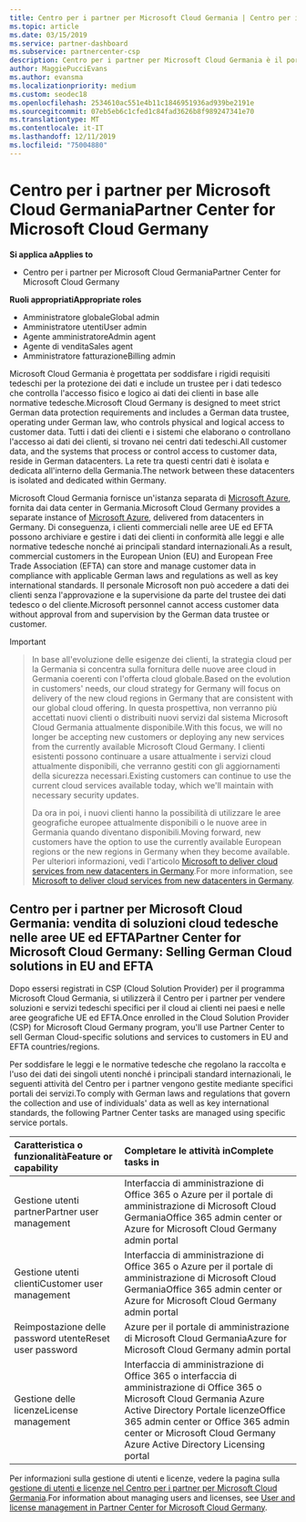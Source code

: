 ```yaml
---
title: Centro per i partner per Microsoft Cloud Germania | Centro per i partner per Microsoft Cloud Germania
ms.topic: article
ms.date: 03/15/2019
ms.service: partner-dashboard
ms.subservice: partnercenter-csp
description: Centro per i partner per Microsoft Cloud Germania è il portale aziendale per i partner Microsoft che desiderano offrire soluzioni cloud Microsoft ai clienti nei paesi appartenenti alle aree UE ed EFTA.
author: MaggiePucciEvans
ms.author: evansma
ms.localizationpriority: medium
ms.custom: seodec18
ms.openlocfilehash: 2534610ac551e4b11c1846951936ad939be2191e
ms.sourcegitcommit: 07eb5eb6c1cfed1c84fad3626b8f989247341e70
ms.translationtype: MT
ms.contentlocale: it-IT
ms.lasthandoff: 12/11/2019
ms.locfileid: "75004880"
---
```

# <a name="partner-center-for-microsoft-cloud-germany"></a><span data-ttu-id="4cdd3-103">Centro per i partner per Microsoft Cloud Germania</span><span class="sxs-lookup"><span data-stu-id="4cdd3-103">Partner Center for Microsoft Cloud Germany</span></span>

<span data-ttu-id="4cdd3-104">**Si applica a**</span><span class="sxs-lookup"><span data-stu-id="4cdd3-104">**Applies to**</span></span>

-  <span data-ttu-id="4cdd3-105">Centro per i partner per Microsoft Cloud Germania</span><span class="sxs-lookup"><span data-stu-id="4cdd3-105">Partner Center for Microsoft Cloud Germany</span></span>

<span data-ttu-id="4cdd3-106">**Ruoli appropriati**</span><span class="sxs-lookup"><span data-stu-id="4cdd3-106">**Appropriate roles**</span></span>
-   <span data-ttu-id="4cdd3-107">Amministratore globale</span><span class="sxs-lookup"><span data-stu-id="4cdd3-107">Global admin</span></span>
-   <span data-ttu-id="4cdd3-108">Amministratore utenti</span><span class="sxs-lookup"><span data-stu-id="4cdd3-108">User admin</span></span>
-   <span data-ttu-id="4cdd3-109">Agente amministratore</span><span class="sxs-lookup"><span data-stu-id="4cdd3-109">Admin agent</span></span>
-   <span data-ttu-id="4cdd3-110">Agente di vendita</span><span class="sxs-lookup"><span data-stu-id="4cdd3-110">Sales agent</span></span>
-   <span data-ttu-id="4cdd3-111">Amministratore fatturazione</span><span class="sxs-lookup"><span data-stu-id="4cdd3-111">Billing admin</span></span>

<span data-ttu-id="4cdd3-112">Microsoft Cloud Germania è progettata per soddisfare i rigidi requisiti tedeschi per la protezione dei dati e include un trustee per i dati tedesco che controlla l'accesso fisico e logico ai dati dei clienti in base alle normative tedesche.</span><span class="sxs-lookup"><span data-stu-id="4cdd3-112">Microsoft Cloud Germany is designed to meet strict German data protection requirements and includes a German data trustee, operating under German law, who controls physical and logical access to customer data.</span></span> <span data-ttu-id="4cdd3-113">Tutti i dati dei clienti e i sistemi che elaborano o controllano l'accesso ai dati dei clienti, si trovano nei centri dati tedeschi.</span><span class="sxs-lookup"><span data-stu-id="4cdd3-113">All customer data, and the systems that process or control access to customer data, reside in German datacenters.</span></span> <span data-ttu-id="4cdd3-114">La rete tra questi centri dati è isolata e dedicata all'interno della Germania.</span><span class="sxs-lookup"><span data-stu-id="4cdd3-114">The network between these datacenters is isolated and dedicated within Germany.</span></span>

<span data-ttu-id="4cdd3-115">Microsoft Cloud Germania fornisce un'istanza separata di [Microsoft Azure](https://go.microsoft.com/fwlink/?linkid=847992), fornita dai data center in Germania.</span><span class="sxs-lookup"><span data-stu-id="4cdd3-115">Microsoft Cloud Germany provides a separate instance of [Microsoft Azure](https://go.microsoft.com/fwlink/?linkid=847992), delivered from datacenters in Germany.</span></span> <span data-ttu-id="4cdd3-116">Di conseguenza, i clienti commerciali nelle aree UE ed EFTA possono archiviare e gestire i dati dei clienti in conformità alle leggi e alle normative tedesche nonché ai principali standard internazionali.</span><span class="sxs-lookup"><span data-stu-id="4cdd3-116">As a result, commercial customers in the European Union (EU) and European Free Trade Association (EFTA) can store and manage customer data in compliance with applicable German laws and regulations as well as key international standards.</span></span> <span data-ttu-id="4cdd3-117">Il personale Microsoft non può accedere a dati dei clienti senza l'approvazione e la supervisione da parte del trustee dei dati tedesco o del cliente.</span><span class="sxs-lookup"><span data-stu-id="4cdd3-117">Microsoft personnel cannot access customer data without approval from and supervision by the German data trustee or customer.</span></span>

> [!IMPORTANT]

> <span data-ttu-id="4cdd3-118">In base all'evoluzione delle esigenze dei clienti, la strategia cloud per la Germania si concentra sulla fornitura delle nuove aree cloud in Germania coerenti con l'offerta cloud globale.</span><span class="sxs-lookup"><span data-stu-id="4cdd3-118">Based on the evolution in customers' needs, our cloud strategy for Germany will focus on delivery of the new cloud regions in Germany that are consistent with our global cloud offering.</span></span> <span data-ttu-id="4cdd3-119">In questa prospettiva, non verranno più accettati nuovi clienti o distribuiti nuovi servizi dal sistema Microsoft Cloud Germania attualmente disponibile.</span><span class="sxs-lookup"><span data-stu-id="4cdd3-119">With this focus, we will no longer be accepting new customers or deploying any new services from the currently available Microsoft Cloud Germany.</span></span> <span data-ttu-id="4cdd3-120">I clienti esistenti possono continuare a usare attualmente i servizi cloud attualmente disponibili, che verranno gestiti con gli aggiornamenti della sicurezza necessari.</span><span class="sxs-lookup"><span data-stu-id="4cdd3-120">Existing customers can continue to use the current cloud services available today, which we'll maintain with necessary security updates.</span></span> 
> 
> <span data-ttu-id="4cdd3-121">Da ora in poi, i nuovi clienti hanno la possibilità di utilizzare le aree geografiche europee attualmente disponibili o le nuove aree in Germania quando diventano disponibili.</span><span class="sxs-lookup"><span data-stu-id="4cdd3-121">Moving forward, new customers have the option to use the currently available European regions or the new regions in Germany when they become available.</span></span> <span data-ttu-id="4cdd3-122">Per ulteriori informazioni, vedi l'articolo [Microsoft to deliver cloud services from new datacenters in Germany](https://news.microsoft.com/europe/2018/08/31/microsoft-to-deliver-cloud-services-from-new-datacentres-in-germany-in-2019-to-meet-evolving-customer-needs/).</span><span class="sxs-lookup"><span data-stu-id="4cdd3-122">For more information, see [Microsoft to deliver cloud services from new datacenters in Germany](https://news.microsoft.com/europe/2018/08/31/microsoft-to-deliver-cloud-services-from-new-datacentres-in-germany-in-2019-to-meet-evolving-customer-needs/).</span></span> 

## <a name="partner-center-for-microsoft-cloud-germany-selling-german-cloud-solutions-in-eu-and-efta"></a><span data-ttu-id="4cdd3-123">Centro per i partner per Microsoft Cloud Germania: vendita di soluzioni cloud tedesche nelle aree UE ed EFTA</span><span class="sxs-lookup"><span data-stu-id="4cdd3-123">Partner Center for Microsoft Cloud Germany: Selling German Cloud solutions in EU and EFTA</span></span>

<span data-ttu-id="4cdd3-124">Dopo essersi registrati in CSP (Cloud Solution Provider) per il programma Microsoft Cloud Germania, si utilizzerà il Centro per i partner per vendere soluzioni e servizi tedeschi specifici per il cloud ai clienti nei paesi e nelle aree geografiche UE ed EFTA.</span><span class="sxs-lookup"><span data-stu-id="4cdd3-124">Once enrolled in the Cloud Solution Provider (CSP) for Microsoft Cloud Germany program, you'll use Partner Center to sell German Cloud-specific solutions and services to customers in EU and EFTA countries/regions.</span></span> 

<span data-ttu-id="4cdd3-125">Per soddisfare le leggi e le normative tedesche che regolano la raccolta e l'uso dei dati dei singoli utenti nonché i principali standard internazionali, le seguenti attività del Centro per i partner vengono gestite mediante specifici portali dei servizi.</span><span class="sxs-lookup"><span data-stu-id="4cdd3-125">To comply with German laws and regulations that govern the collection and use of individuals' data as well as key international standards, the following Partner Center tasks are managed using specific service portals.</span></span> 

<span data-ttu-id="4cdd3-126">Caratteristica o funzionalità</span><span class="sxs-lookup"><span data-stu-id="4cdd3-126">Feature or capability</span></span> | <span data-ttu-id="4cdd3-127">Completare le attività in</span><span class="sxs-lookup"><span data-stu-id="4cdd3-127">Complete tasks in</span></span>
:--- | :---
<span data-ttu-id="4cdd3-128">Gestione utenti partner</span><span class="sxs-lookup"><span data-stu-id="4cdd3-128">Partner user management</span></span> | <span data-ttu-id="4cdd3-129">Interfaccia di amministrazione di Office 365 o Azure per il portale di amministrazione di Microsoft Cloud Germania</span><span class="sxs-lookup"><span data-stu-id="4cdd3-129">Office 365 admin center or Azure for Microsoft Cloud Germany admin portal</span></span>
<span data-ttu-id="4cdd3-130">Gestione utenti clienti</span><span class="sxs-lookup"><span data-stu-id="4cdd3-130">Customer user management</span></span> | <span data-ttu-id="4cdd3-131">Interfaccia di amministrazione di Office 365 o Azure per il portale di amministrazione di Microsoft Cloud Germania</span><span class="sxs-lookup"><span data-stu-id="4cdd3-131">Office 365 admin center or Azure for Microsoft Cloud Germany admin portal</span></span>
<span data-ttu-id="4cdd3-132">Reimpostazione delle password utente</span><span class="sxs-lookup"><span data-stu-id="4cdd3-132">Reset user password</span></span> | <span data-ttu-id="4cdd3-133">Azure per il portale di amministrazione di Microsoft Cloud Germania</span><span class="sxs-lookup"><span data-stu-id="4cdd3-133">Azure for Microsoft Cloud Germany admin portal</span></span>
<span data-ttu-id="4cdd3-134">Gestione delle licenze</span><span class="sxs-lookup"><span data-stu-id="4cdd3-134">License management</span></span> | <span data-ttu-id="4cdd3-135">Interfaccia di amministrazione di Office 365 o interfaccia di amministrazione di Office 365 o Microsoft Cloud Germania Azure Active Directory Portale licenze</span><span class="sxs-lookup"><span data-stu-id="4cdd3-135">Office 365 admin center or Office 365 admin center or Microsoft Cloud Germany Azure Active Directory Licensing portal</span></span>


<span data-ttu-id="4cdd3-136">Per informazioni sulla gestione di utenti e licenze, vedere la pagina sulla [gestione di utenti e licenze nel Centro per i partner per Microsoft Cloud Germania](user-management-in-partner-center-for-microsoft-cloud-germany.md).</span><span class="sxs-lookup"><span data-stu-id="4cdd3-136">For information about managing users and licenses, see [User and license management in Partner Center for Microsoft Cloud Germany](user-management-in-partner-center-for-microsoft-cloud-germany.md).</span></span>


